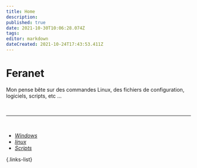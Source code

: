 ```yaml
---
title: Home
description: 
published: true
date: 2021-10-30T10:06:28.074Z
tags: 
editor: markdown
dateCreated: 2021-10-24T17:43:53.411Z
---
```


# Feranet
Mon pense bête sur des commandes Linux, des fichiers de configuration, logiciels, scripts, etc ...

<br/>

---

<br/>


-  [<i class="fab fa-windows fa-lg" style="color:#2196F3"></i> *Windows*](/Windows)
-  [<i class="fab fa-linux fa-lg" style="color:#212121"></i> *linux*](/linux)
-  [<i class="fas fa-code fa-lg" style="color:#FF5722"></i> *Scripts*](/Scripts)

{.links-list}